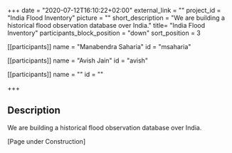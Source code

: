 +++
date = "2020-07-12T16:10:22+02:00"
external_link = ""
project_id = "India Flood Inventory"
picture = ""
short_description = "We are building a historical flood observation database over India."
title= "India Flood Inventory"
participants_block_position = "down"
sort_position = 3


[[participants]]
    name = "Manabendra Saharia"
    id = "msaharia"

[[participants]]
    name = "Avish Jain"
    id = "avish"

[[participants]]
    name = ""
    id = ""

+++

## Description

We are building a historical flood observation database over India.


[Page under Construction]
